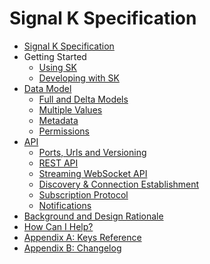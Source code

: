 # Signal K Specification

* [Signal K Specification](README.md)
* Getting Started
  * [Using SK](start_using.md)
  * [Developing with SK](start_developing.md)
* [Data Model]()
  * [Full and Delta Models](data_model.md)
  * [Multiple Values](data_model_multiple_values.md)
  * [Metadata](data_model_metadata.md)
  * [Permissions](permissions.md)
* [API]()
  * [Ports, Urls and Versioning](urls_etc.md)
  * [REST API](rest_api.md)
  * [Streaming WebSocket API](streaming_api.md)
  * [Discovery & Connection Establishment](connection.md)
  * [Subscription Protocol](subscription_protocol.md)
  * [Notifications](notifications.md)
* [Background and Design Rationale](design_notes.md)
* [How Can I Help?](how_to_help.md)
* [Appendix A: Keys Reference](keys/index.md)
* [Appendix B: Changelog](changelog.md)
